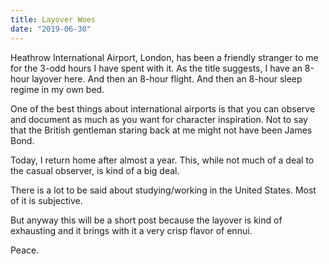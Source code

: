 ```yaml
---
title: Layover Woes
date: "2019-06-30"
---
```


Heathrow International Airport, London, has been a friendly stranger to me for the 3-odd hours I have spent with it. As the title suggests, I have an 8-hour layover here. And then an 8-hour flight. And then an 8-hour sleep regime in my own bed.

One of the best things about international airports is that you can observe and document as much as you want for character inspiration. Not to say that the British gentleman staring back at me might not have been James Bond.

Today, I return home after almost a year. This, while not much of a deal to the casual observer, is kind of a big deal.

There is a lot to be said about studying/working in the United States. Most of it is subjective.

But anyway this will be a short post because the layover is kind of exhausting and it brings with it a very crisp flavor of ennui.

Peace.

